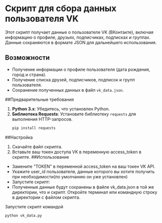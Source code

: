 # Скрипт для сбора данных пользователя VK

Этот скрипт получает данные о пользователе VK (ВКонтакте), включая информацию о профиле, друзьях, подписчиках, подписках и группах. Данные сохраняются в формате JSON для дальнейшего использования.

## Возможности
- Получение информации о профиле пользователя (дата рождения, город и страна).
- Получение списка друзей, подписчиков, подписок и групп пользователя.
- Сохранение полученных данных в файл `vk_data.json`.

##Предварительные требования
1. **Python 3.x**: Убедитесь, что установлен Python.
2. **Библиотека Requests**: Установите библиотеку `requests` для выполнения HTTP-запросов.
   ```bash
   pip install requests

##Настройка
1. Скачайте файл скрипта.
2. Вставьте ваш токен доступа VK в переменную access_token в скрипте.
##Использование
- Замените "TOKEN" в переменной access_token на ваш токен VK API.
- Укажите user_id пользователя, данные которого вы хотите получить при необходимости(по умолчанию он уже установлен)
- Запустите скрипт:
- Полученные данные будут сохранены в файле vk_data.json в той же директории, что и скрипт.
Откройте терминал или командную строку в директории с файлом скрипта.

Запустите скрипт командой 
 ```bash
 python vk_data.py

